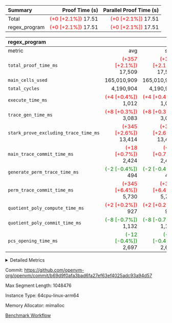 | Summary | Proof Time (s) | Parallel Proof Time (s) |
|:---|---:|---:|
| Total | <span style='color: red'>(+0 [+2.1%])</span> 17.51 | <span style='color: red'>(+0 [+2.1%])</span> 17.51 |
| regex_program | <span style='color: red'>(+0 [+2.1%])</span> 17.51 | <span style='color: red'>(+0 [+2.1%])</span> 17.51 |


| regex_program |||||
|:---|---:|---:|---:|---:|
|metric|avg|sum|max|min|
| `total_proof_time_ms ` | <span style='color: red'>(+357 [+2.1%])</span> 17,509 | <span style='color: red'>(+357 [+2.1%])</span> 17,509 | <span style='color: red'>(+357 [+2.1%])</span> 17,509 | <span style='color: red'>(+357 [+2.1%])</span> 17,509 |
| `main_cells_used     ` |  165,010,909 |  165,010,909 |  165,010,909 |  165,010,909 |
| `total_cycles        ` |  4,190,904 |  4,190,904 |  4,190,904 |  4,190,904 |
| `execute_time_ms     ` | <span style='color: red'>(+4 [+0.4%])</span> 1,012 | <span style='color: red'>(+4 [+0.4%])</span> 1,012 | <span style='color: red'>(+4 [+0.4%])</span> 1,012 | <span style='color: red'>(+4 [+0.4%])</span> 1,012 |
| `trace_gen_time_ms   ` | <span style='color: red'>(+8 [+0.3%])</span> 3,083 | <span style='color: red'>(+8 [+0.3%])</span> 3,083 | <span style='color: red'>(+8 [+0.3%])</span> 3,083 | <span style='color: red'>(+8 [+0.3%])</span> 3,083 |
| `stark_prove_excluding_trace_time_ms` | <span style='color: red'>(+345 [+2.6%])</span> 13,414 | <span style='color: red'>(+345 [+2.6%])</span> 13,414 | <span style='color: red'>(+345 [+2.6%])</span> 13,414 | <span style='color: red'>(+345 [+2.6%])</span> 13,414 |
| `main_trace_commit_time_ms` | <span style='color: red'>(+18 [+0.7%])</span> 2,424 | <span style='color: red'>(+18 [+0.7%])</span> 2,424 | <span style='color: red'>(+18 [+0.7%])</span> 2,424 | <span style='color: red'>(+18 [+0.7%])</span> 2,424 |
| `generate_perm_trace_time_ms` | <span style='color: green'>(-2 [-0.4%])</span> 494 | <span style='color: green'>(-2 [-0.4%])</span> 494 | <span style='color: green'>(-2 [-0.4%])</span> 494 | <span style='color: green'>(-2 [-0.4%])</span> 494 |
| `perm_trace_commit_time_ms` | <span style='color: red'>(+345 [+6.4%])</span> 5,730 | <span style='color: red'>(+345 [+6.4%])</span> 5,730 | <span style='color: red'>(+345 [+6.4%])</span> 5,730 | <span style='color: red'>(+345 [+6.4%])</span> 5,730 |
| `quotient_poly_compute_time_ms` | <span style='color: red'>(+2 [+0.2%])</span> 927 | <span style='color: red'>(+2 [+0.2%])</span> 927 | <span style='color: red'>(+2 [+0.2%])</span> 927 | <span style='color: red'>(+2 [+0.2%])</span> 927 |
| `quotient_poly_commit_time_ms` | <span style='color: green'>(-8 [-0.7%])</span> 1,132 | <span style='color: green'>(-8 [-0.7%])</span> 1,132 | <span style='color: green'>(-8 [-0.7%])</span> 1,132 | <span style='color: green'>(-8 [-0.7%])</span> 1,132 |
| `pcs_opening_time_ms ` | <span style='color: green'>(-12 [-0.4%])</span> 2,697 | <span style='color: green'>(-12 [-0.4%])</span> 2,697 | <span style='color: green'>(-12 [-0.4%])</span> 2,697 | <span style='color: green'>(-12 [-0.4%])</span> 2,697 |



<details>
<summary>Detailed Metrics</summary>

| group | num_segments | keygen_time_ms | commit_exe_time_ms |
| --- | --- | --- | --- |
| regex_program | 1 | 674 | 48 | 

| group | air_name | quotient_deg | interactions | constraints |
| --- | --- | --- | --- | --- |
| regex_program | AccessAdapterAir<16> | 2 | 5 | 14 | 
| regex_program | AccessAdapterAir<2> | 2 | 5 | 14 | 
| regex_program | AccessAdapterAir<32> | 2 | 5 | 14 | 
| regex_program | AccessAdapterAir<4> | 2 | 5 | 14 | 
| regex_program | AccessAdapterAir<64> | 2 | 5 | 14 | 
| regex_program | AccessAdapterAir<8> | 2 | 5 | 14 | 
| regex_program | BitwiseOperationLookupAir<8> | 2 | 2 | 4 | 
| regex_program | KeccakVmAir | 2 | 321 | 4,571 | 
| regex_program | MemoryMerkleAir<8> | 2 | 4 | 40 | 
| regex_program | PersistentBoundaryAir<8> | 2 | 3 | 6 | 
| regex_program | PhantomAir | 2 | 3 | 5 | 
| regex_program | Poseidon2PeripheryAir<BabyBearParameters>, 1> | 2 | 1 | 286 | 
| regex_program | ProgramAir | 1 | 1 | 4 | 
| regex_program | RangeTupleCheckerAir<2> | 1 | 1 | 4 | 
| regex_program | VariableRangeCheckerAir | 1 | 1 | 4 | 
| regex_program | VmAirWrapper<Rv32BaseAluAdapterAir, BaseAluCoreAir<4, 8> | 2 | 19 | 43 | 
| regex_program | VmAirWrapper<Rv32BaseAluAdapterAir, LessThanCoreAir<4, 8> | 2 | 17 | 39 | 
| regex_program | VmAirWrapper<Rv32BaseAluAdapterAir, ShiftCoreAir<4, 8> | 2 | 23 | 90 | 
| regex_program | VmAirWrapper<Rv32BranchAdapterAir, BranchEqualCoreAir<4> | 2 | 11 | 25 | 
| regex_program | VmAirWrapper<Rv32BranchAdapterAir, BranchLessThanCoreAir<4, 8> | 2 | 13 | 41 | 
| regex_program | VmAirWrapper<Rv32CondRdWriteAdapterAir, Rv32JalLuiCoreAir> | 2 | 10 | 22 | 
| regex_program | VmAirWrapper<Rv32HintStoreAdapterAir, Rv32HintStoreCoreAir> | 2 | 15 | 17 | 
| regex_program | VmAirWrapper<Rv32JalrAdapterAir, Rv32JalrCoreAir> | 2 | 16 | 20 | 
| regex_program | VmAirWrapper<Rv32LoadStoreAdapterAir, LoadSignExtendCoreAir<4, 8> | 2 | 18 | 33 | 
| regex_program | VmAirWrapper<Rv32LoadStoreAdapterAir, LoadStoreCoreAir<4> | 2 | 17 | 38 | 
| regex_program | VmAirWrapper<Rv32MultAdapterAir, DivRemCoreAir<4, 8> | 2 | 25 | 88 | 
| regex_program | VmAirWrapper<Rv32MultAdapterAir, MulHCoreAir<4, 8> | 2 | 24 | 38 | 
| regex_program | VmAirWrapper<Rv32MultAdapterAir, MultiplicationCoreAir<4, 8> | 2 | 19 | 26 | 
| regex_program | VmAirWrapper<Rv32RdWriteAdapterAir, Rv32AuipcCoreAir> | 2 | 11 | 15 | 
| regex_program | VmConnectorAir | 2 | 3 | 9 | 

| group | air_name | segment | rows | prep_cols | perm_cols | main_cols | cells |
| --- | --- | --- | --- | --- | --- | --- | --- |
| regex_program | AccessAdapterAir<2> | 0 | 64 |  | 24 | 11 | 2,240 | 
| regex_program | AccessAdapterAir<4> | 0 | 32 |  | 24 | 13 | 1,184 | 
| regex_program | AccessAdapterAir<8> | 0 | 131,072 |  | 24 | 17 | 5,373,952 | 
| regex_program | BitwiseOperationLookupAir<8> | 0 | 65,536 | 3 | 8 | 2 | 655,360 | 
| regex_program | KeccakVmAir | 0 | 32 |  | 1,288 | 3,164 | 142,464 | 
| regex_program | MemoryMerkleAir<8> | 0 | 131,072 |  | 20 | 32 | 6,815,744 | 
| regex_program | PersistentBoundaryAir<8> | 0 | 131,072 |  | 12 | 20 | 4,194,304 | 
| regex_program | PhantomAir | 0 | 512 |  | 12 | 6 | 9,216 | 
| regex_program | Poseidon2PeripheryAir<BabyBearParameters>, 1> | 0 | 16,384 |  | 8 | 300 | 5,046,272 | 
| regex_program | ProgramAir | 0 | 131,072 |  | 8 | 10 | 2,359,296 | 
| regex_program | RangeTupleCheckerAir<2> | 0 | 524,288 | 2 | 8 | 1 | 4,718,592 | 
| regex_program | VariableRangeCheckerAir | 0 | 262,144 | 2 | 8 | 1 | 2,359,296 | 
| regex_program | VmAirWrapper<Rv32BaseAluAdapterAir, BaseAluCoreAir<4, 8> | 0 | 2,097,152 |  | 80 | 36 | 243,269,632 | 
| regex_program | VmAirWrapper<Rv32BaseAluAdapterAir, LessThanCoreAir<4, 8> | 0 | 65,536 |  | 40 | 37 | 5,046,272 | 
| regex_program | VmAirWrapper<Rv32BaseAluAdapterAir, ShiftCoreAir<4, 8> | 0 | 262,144 |  | 52 | 53 | 27,525,120 | 
| regex_program | VmAirWrapper<Rv32BranchAdapterAir, BranchEqualCoreAir<4> | 0 | 524,288 |  | 48 | 26 | 38,797,312 | 
| regex_program | VmAirWrapper<Rv32BranchAdapterAir, BranchLessThanCoreAir<4, 8> | 0 | 262,144 |  | 56 | 32 | 23,068,672 | 
| regex_program | VmAirWrapper<Rv32CondRdWriteAdapterAir, Rv32JalLuiCoreAir> | 0 | 131,072 |  | 44 | 18 | 8,126,464 | 
| regex_program | VmAirWrapper<Rv32HintStoreAdapterAir, Rv32HintStoreCoreAir> | 0 | 16,384 |  | 36 | 26 | 1,015,808 | 
| regex_program | VmAirWrapper<Rv32JalrAdapterAir, Rv32JalrCoreAir> | 0 | 131,072 |  | 36 | 28 | 8,388,608 | 
| regex_program | VmAirWrapper<Rv32LoadStoreAdapterAir, LoadSignExtendCoreAir<4, 8> | 0 | 1,024 |  | 76 | 35 | 113,664 | 
| regex_program | VmAirWrapper<Rv32LoadStoreAdapterAir, LoadStoreCoreAir<4> | 0 | 2,097,152 |  | 72 | 40 | 234,881,024 | 
| regex_program | VmAirWrapper<Rv32MultAdapterAir, DivRemCoreAir<4, 8> | 0 | 128 |  | 104 | 57 | 20,608 | 
| regex_program | VmAirWrapper<Rv32MultAdapterAir, MulHCoreAir<4, 8> | 0 | 256 |  | 100 | 39 | 35,584 | 
| regex_program | VmAirWrapper<Rv32MultAdapterAir, MultiplicationCoreAir<4, 8> | 0 | 65,536 |  | 80 | 31 | 7,274,496 | 
| regex_program | VmAirWrapper<Rv32RdWriteAdapterAir, Rv32AuipcCoreAir> | 0 | 65,536 |  | 28 | 21 | 3,211,264 | 
| regex_program | VmConnectorAir | 0 | 2 | 1 | 12 | 4 | 32 | 

| group | segment | trace_gen_time_ms | total_proof_time_ms | total_cycles | total_cells | stark_prove_excluding_trace_time_ms | quotient_poly_compute_time_ms | quotient_poly_commit_time_ms | perm_trace_commit_time_ms | pcs_opening_time_ms | main_trace_commit_time_ms | main_cells_used | generate_perm_trace_time_ms | execute_time_ms |
| --- | --- | --- | --- | --- | --- | --- | --- | --- | --- | --- | --- | --- | --- | --- |
| regex_program | 0 | 3,083 | 17,509 | 4,190,904 | 632,452,480 | 13,414 | 927 | 1,132 | 5,730 | 2,697 | 2,424 | 165,010,909 | 494 | 1,012 | 

</details>


Commit: https://github.com/openvm-org/openvm/commit/b69d9f0afa3bad6fa27ef63ef4025adc93a94d57

Max Segment Length: 1048476

Instance Type: 64cpu-linux-arm64

Memory Allocator: mimalloc

[Benchmark Workflow](https://github.com/openvm-org/openvm/actions/runs/12966470100)
